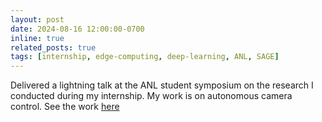 ```yaml
---
layout: post
date: 2024-08-16 12:00:00-0700
inline: true
related_posts: true
tags: [internship, edge-computing, deep-learning, ANL, SAGE]
---
```


Delivered a lightning talk at the ANL student symposium on the research I conducted during my internship. My work is on autonomous camera control. See the work [here](https://sagecontinuum.org/science/recent/autonomous-camera-control)